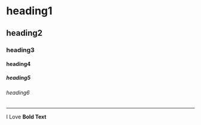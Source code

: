 # heading1
## heading2
### heading3
#### heading4
##### heading5
###### heading6
---------------------------------------------------------------------
I Love **Bold Text**
